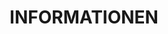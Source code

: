 ---
original: about
hero_image: /uploads/hero-about.jpg
intro_block:
  headline: LEIDENSCHAFT IST UNSER ANTRIEB
  details: |
    Merritt steht für Perfektionismus. Wir sind Vorreiter. Wir planen präzise, gehen die Ausführung sorgfältig und mit der Gewissheit an, dass unsere Arbeit Generationen überdauert. Wir arbeiten bei unseren unübertroffenen Holzarbeiten nur mit den besten Designern, Bauunternehmen und Handwerkern zusammen.
image_pair_a:
  left_image: /uploads/about-1.jpg
  left_image_caption:
  right_image: /uploads/about-2.jpg
  right_image_caption:
text_block_a: Für außergewöhnliche Häuser und Superjachten ist nur das Beste gut genug.
headline_block_a:
  headline: ZEITLOSES HANDWERK, MODERNSTE TECHNOLOGIE
  details: |
    Merritt revolutioniert den Möbel- und Innenausbau von innen heraus. Als familiengeführtes Unternehmen setzt Merritt seit fünfzig Jahren auf starke Ideale.
image_block:
  image: /uploads/about-3.jpg
headline_block_b:
  headline: EINE UNTERNEHMENS-GESCHICHTE GEPRÄGT VON KUNSTFERTIGKEIT UND WEITSICHT
  details: |
    George A. Merritt war bereits in jungen Jahren in seiner Heimatstadt Cleveland (Ohio) als Kunstschreiner tätig. 1967 gründete er das Unternehmen Merritt Woodwork und bildete dort auch neue Mitarbeiter aus. George A. Merritt hat sich einen Ruf als Perfektionist und Künstler erarbeitet, dank dem er sich mit Kunstschreiner- und Holzbauarbeiten von höchster Qualität in der Region etablieren konnte.

    Heute führen seine beiden Söhne Michael und Keith Merritt das Unternehmen. Sie setzen weiterhin auf herausragende Handwerkskunst, hochwertige Materialien und aktives Management. Das Unternehmen hat sich unter ihrer Leitung erfolgreich auch neuen Branchen geöffnet.
image_pair_b:
  left_image: /uploads/founder.jpg
  left_image_caption: George A. Merritt, GRÜNDER
  right_image: /uploads/leadership.jpg
  right_image_caption: Keith & Michael Merritt
text_block_b: Durch stetige Innovation und eine Leidenschaft für Perfektion setzt Merritt neue Maßstäbe in der Branche.
next:
  name: kunden
  link: /clients/
title: INFORMATIONEN
description: ZEITGEMÄSSE UND MASSGEFERTIGTE HOLZ- UND SCHREINERARBEITEN.
_comments:
  hero_image: file should be ~2000px wide
  left_image: file should be ~800px wide
  right_image: file should be ~800px wide
  image: file should be ~2000px wide
  next: the'next' link
  name: the text of the 'next' link
  link: where the 'next' link takes you
  title: for meta property='og:title'
  description: (optional) for meta property='og:description'
---